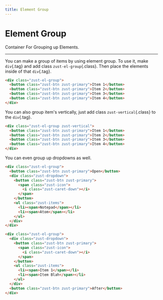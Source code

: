 ```yaml
---
title: Element Group
---
```


# Element Group
Container For Grouping up Elements.

---


You can make a group of items by using element group. To use it, make `div`{.tag} and add class `zust-el-group`{.class}. Then place the elements inside of that `div`{.tag}.

```html {snippet}
<div class="zust-el-group">
  <button class="zust-btn zust-primary">Item 1</button>
  <button class="zust-btn zust-primary">Item 2</button>
  <button class="zust-btn zust-primary">Item 3</button>
  <button class="zust-btn zust-primary">Item 4</button>
</div>
```

You can also group item's vertically, just add class `zust-vertical`{.class} to the `div`{.tag}.

```html {snippet}
<div class="zust-el-group zust-vertical">
  <button class="zust-btn zust-primary">Item 1</button>
  <button class="zust-btn zust-primary">Item 2</button>
  <button class="zust-btn zust-primary">Item 3</button>
  <button class="zust-btn zust-primary">Item 4</button>
</div>
```

You can even group up dropdowns as well.

```html {snippet}
<div class="zust-el-group">
  <button class="zust-btn zust-primary">Open</button>
  <div class="zust-dropdown">
    <button class="zust-btn zust-primary">
      <span class="zust-icon">
        <i class="zust-caret-down"></i>
      </span>
    </button>
    <ul class="zust-items">
      <li><span>Notepad</span></li>
      <li><span>Atom</span></li>
    </ul>
  </div>
</div>

<div class="zust-el-group">
  <div class="zust-dropdown">
    <button class="zust-btn zust-primary">
      <span class="zust-icon">
        <i class="zust-caret-down"></i>
      </span>
    </button>
    <ul class="zust-items">
      <li><span>Item 1</span></li>
      <li><span>Item Blah</span></li>
    </ul>
  </div>
  <button class="zust-btn zust-primary">After</button>
</div>
```
